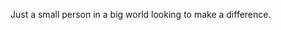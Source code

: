 Just a small person in a big world looking to make a difference.

<!---
HummusMan/HummusMan is a ✨ special ✨ repository because its `README.md` (this file) appears on your GitHub profile.
You can click the Preview link to take a look at your changes.
--->
